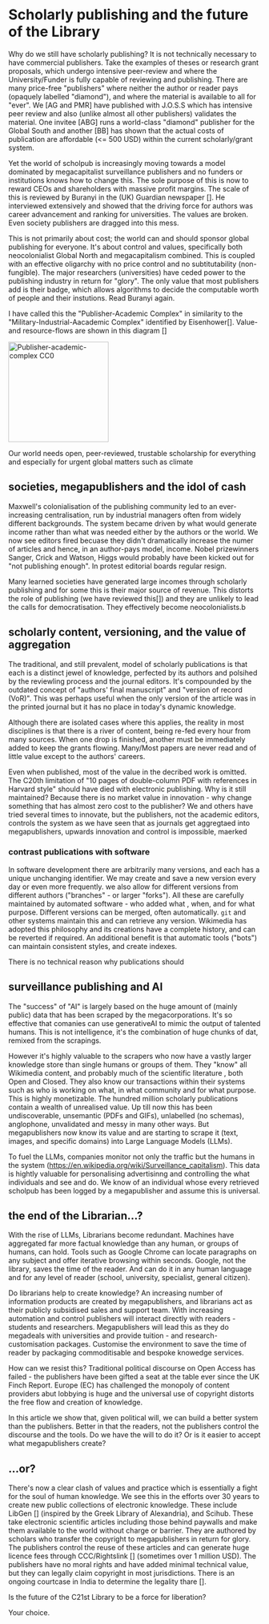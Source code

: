#  Scholarly publishing and the future of the Library

Why do we still have scholarly publishing? It is not technically necessary to have commercial publishers. Take the examples of theses or research grant proposals, which undergo intensive peer-review and where the University/Funder is fully capable of reviewing and publishing. There are many price-free "publishers" where neither the author or reader pays (opaquely labelled "diamond"), and where the material is available to all for "ever". We [AG and PMR] have published with J.O.S.S which has intensive peer review and also (unlike almost all other publishers) validates the material. One invitee [ABG] runs a world-class "diamond" publisher for the Global South and another [BB] has shown that the actual costs of publication are affordable (<= 500 USD) within the current scholarly/grant system. 

Yet the world of scholpub is increasingly moving towards a model dominated by megacapitalist surveillance publishers and no funders or institutions knows how to change this. The sole purpose of this is now to reward CEOs and shareholders with massive profit margins. The scale of this is reviewed by Buranyi in the (UK) Guardian newspaper [].
He interviewed extensively and showed that the driving force for authors was career advancement and ranking for universities. The values are broken. Even society publishers are dragged into this mess.

This is not primarily about cost; the world can and should sponsor global publishing for everyone. It's about control and values, specifically both neocolonialist Global North and megacapitalism combined. This is coupled with an effective oligarchy with no price control and no subtitutability (non-fungible). The major researchers (universities) have ceded power to the publishing industry in return for "glory". The only 
value that most publishers add is their badge, which allows algorithms to decide the computable worth of people and their instutions. Read Buranyi again.

I have called this the "Publisher-Academic Complex" in similarity to the "Military-Industrial-Aacademic Complex" identified by Eisenhower[]. Value- and resource-flows are shown in this diagram []

<img src="pmr_alis/pac1.png" alt="Publisher-academic-complex CC0" width="200"/>
<!--![publisher-academic complex](pmr_alis/pac1.png)-->

Our world needs open, peer-reviewed, trustable scholarship for everything and especially for urgent global matters such as climate

## societies, megapublishers and the idol of cash

Maxwell's colonialisation of the publishing community led to an ever-increasing centralisation, run by industrial managers often from widely different backgrounds. The system became driven by what would generate income rather than what was needed either by the authors or the world. We now see editors fired becuase they didn't dramatically increase the numer of articles and hence, in an author-pays model, income. Nobel prizewinners Sanger, Crick and Watson, Higgs would probably have been kicked out for "not publishing enough". In protest editorial boards regular resign.

Many learned societies have generated large incomes through scholarly publishing and for some this is their major source of revenue. This distorts the role of publishing (we have reviewed this[]) and they are unlikely to lead the calls for democratisation. They effectively become neocolonialists.b


## scholarly content, versioning, and the value of aggregation 
The traditional, and still prevalent, model of scholarly publications is that each is a distinct jewel of knowledge, perfected by its authors and polsihed by the reviewling process and the journal editors. It's compounded by the outdated concept of "authors' final manuscript" and "version of record (VoR)". This was perhaps useful when the only version of the article was in the printed journal but it has no place in today's dynamic knowledge. 

Although there are isolated cases where this applies, the reality in most disciplines is that there is a river of content, being re-fed every hour from many sources. When one drop is finished, another must be immediately added to keep the grants flowing. Many/Most papers are never read and of little value except to the authors' careers. 

Even when published, most of the value in the decribed work is omitted. The C20th limitation of "10 pages of double-column PDF with references in Harvard style" should have died with electronic publishing. Why is it still maintained? Because there is no market value in innovation - why change something that has almost zero cost to the publisher? We and others have tried several times to innovate, but the publishers, not the academic editors, controls the system as we have seen that as journals get aggregtaed into megapublishers, upwards innovation and control is impossible, maerked 

### contrast publications with software

In software development there are arbitrarily many versions, and each has a unique unchanging identifier. We may create and save a new version every day or even more frequently. we also allow for different versions from different authors ("branches" - or larger "forks"). All these are carefully maintained by automated software - who added what , when, and for what purpose. Different versions can be merged, often automatically. `git` and other systems maintain this  and can retrieve any version. Wikimedia has adopted this philosophy and its creations have a complete history, and can be reverted if required. An additional benefit is that automatic tools ("bots") can maintain consistent styles, and create indexes.

There is no technical reason why publications should 

## surveillance publishing and AI

The "success" of "AI" is largely based on the huge amount of (mainly public) data that has been scraped by the megacorporations. It's so effective that comanies can use generativeAI to mimic the output of talented humans. This is not intelligence, it's the combination of huge chunks of dat, remixed from the scrapings. 

However it's highly valuable to the scrapers who now have a vastly larger knowledge store than single humans or groups of them. They "know" all Wikimedia content, and probably much of the scientific literature , both Open and Closed. They also know our transactions within their systems such as who is working on what, in what community and for what purpose. This is highly monetizable. The hundred million scholarly publications contain a wealth of unrealised value. Up till now this has been undiscoverable, unsemantic (PDFs and GIFs), unlabelled (no schemas), anglophone, unvalidated and messy in many other ways. But megapublishers now know its value and are starting to scrape it (text, images, and specific domains) into Large Language Models (LLMs).

To fuel the LLMs, companies monitor not only the traffic but the humans in the system (https://en.wikipedia.org/wiki/Surveillance_capitalism). This data is hightly valuable for personalising advertisinng and controlling the what individuals and see and do. We know of an individual whose every retrieved scholpub has been logged by a megapublisher and assume this is universal.  



## the end of the Librarian...?

With the rise of LLMs, Librarians become redundant. Machines have aggregated far more factual knowledge than any human, or groups of humans, can hold. Tools such as Google Chrome can locate paragraphs on any subject and offer iterative browsing within seconds. Google, not the library, saves the time of the reader. And can do it in any human language and for any level of reader (school, university, specialist, general citizen).

Do librarians help to create knowledge? An increasing number of information products are created by megapublishers, and librarians act as their publicly subsidised sales and support team. With increasing automation and control publishers will interact directly with readers - students and researchers. Megapublishers will lead this as they do megadeals with universities and provide tuition - and research- customisation packages. Customise the environment to save the time of reader by packaging commoditisable and bespoke knowedge services.

How can we resist this? Traditional political discourse on Open Access has failed - the publishers have been gifted a seat at the table ever since the UK Finch Report. Europe (EC) has challenged the monopoly of content providers abut lobbying is huge and the universal use of copyright distorts the free flow and creation of knowledge.

In this article we show that, given political will, we can build a better system than the publishers. Better in that the readers, not the publishers control the discourse and the tools. Do we have the will to do it? Or is it easier to accept what megapublishers create?

## ...or?

There's now a clear clash of values and practice which is essentially a fight for the soul of human knowledge. We see this in the efforts over 30 years to create new public collections of electronic knowledge. These include LibGen [] (inspired by the Greek Library of Alexandria), and Scihub. These take electronic scientific articles including those behind paywalls and make them available to the world without charge or barrier. They are authored by scholars who transfer the copyright to megapublishers in return for glory. The publishers control the reuse of these articles and can generate huge licence fees through CCC/Rightslink [] (sometimes over 1 million USD). The publishers have no moral rights and have added minimal technical value, but they can legally claim copyright in most jurisdictions. There is an ongoing courtcase in India to determine the legality thare []. 

Is the future of the C21st Library to be a force for liberation? 

Your choice.
